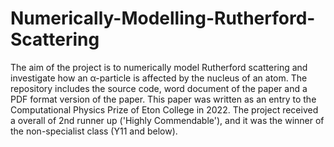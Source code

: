# Numerically-Modelling-Rutherford-Scattering
The aim of the project is to numerically model Rutherford scattering and investigate how an α-particle is affected by the nucleus of an atom. 
The repository includes the source code, word document of the paper and a PDF format version of the paper. This paper was written as an entry to the Computational Physics Prize of Eton College in 2022. 
The project received a overall of 2nd runner up ('Highly Commendable'), and it was the winner of the non-specialist class (Y11 and below). 
